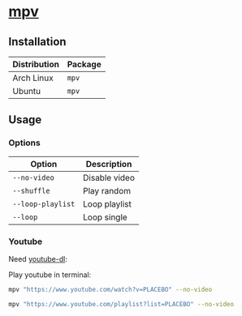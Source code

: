 # [mpv](https://github.com/mpv-player/mpv)

## Installation

| Distribution | Package |
| ------------ | ------- |
| Arch Linux   | `mpv`   |
| Ubuntu       | `mpv`   |

## Usage

### Options

| Option            | Description   |
| ----------------- | ------------- |
| `--no-video`      | Disable video |
| `--shuffle`       | Play random   |
| `--loop-playlist` | Loop playlist |
| `--loop`          | Loop single   |

### Youtube

Need [youtube-dl](Applications/Misc/youtube-dl.md):

Play youtube in terminal:

```sh
mpv "https://www.youtube.com/watch?v=PLACEBO" --no-video

mpv "https://www.youtube.com/playlist?list=PLACEBO" --no-video
```
